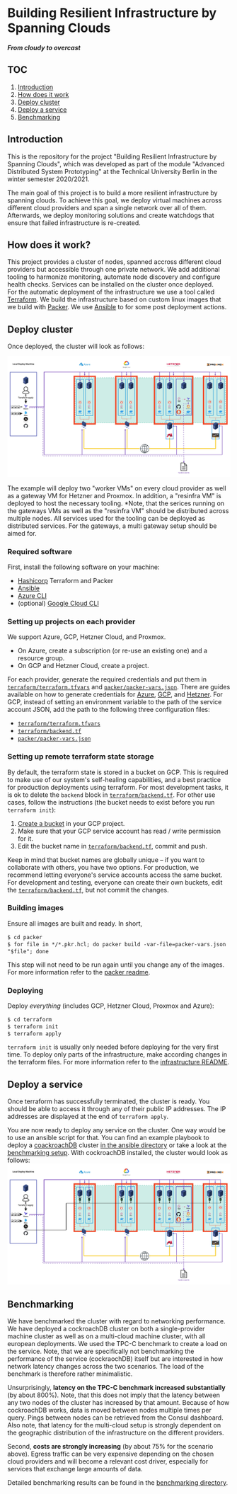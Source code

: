 # Building Resilient Infrastructure by Spanning Clouds
***From cloudy to overcast***

## TOC
1. [Introduction](#introduction)
2. [How does it work](#how-does-it-work)
3. [Deploy cluster](#deploy-cluster)
4. [Deploy a service](#deploy-a-service)
5. [Benchmarking](#benchmarking)

## Introduction
This is the repository for the project "Building Resilient Infrastructure by Spanning Clouds", which was developed as 
part of the module "Advanced Distributed System Prototyping" at the Technical University Berlin in the winter semester 
2020/2021.

The main goal of this project is to build a more resilient infrastructure by spanning clouds. To achieve this goal, we 
deploy virtual machines across different cloud providers and span a single network over all of them. Afterwards, we deploy monitoring 
solutions and create watchdogs that ensure that failed infrastructure is re-created.

## How does it work?

This project provides a cluster of nodes, spanned accross different cloud providers but accessible through one private network. We add additional tooling to harmonize monitoring, automate node discovery and configure health checks. Services can be installed on the cluster once deployed.  
For the automatic deployment of the infrastructure we use a tool called [Terraform](https://www.terraform.io/). We build the infrastructure based on custom linux images that we build with [Packer](https://www.packer.io/). We use [Ansible](https://www.ansible.com/) to for some post deployment actions.

## Deploy cluster
Once deployed, the cluster will look as follows:

![](.media/resinfra_overview.jpg)

The example will deploy two "worker VMs" on every cloud provider as well as a gateway VM for Hetzner and Proxmox. 
In addition, a "resinfra VM" is deployed to host the necessary tooling. *Note, that the serices running on the gateways 
VMs as well as the "resinfra VM" should be distributed across multiple nodes. 
All services used for the tooling can be deployed as distributed services. For the gateways, a multi gateway setup 
should be aimed for. 

### Required software

First, install the following software on your machine:

- [Hashicorp](https://www.hashicorp.com/) Terraform and Packer
- [Ansible](https://docs.ansible.com/ansible/2.5/installation_guide/intro_installation.html)
- [Azure CLI](https://docs.microsoft.com/en-us/cli/azure/install-azure-cli)
- (optional) [Google Cloud CLI](https://cloud.google.com/sdk/docs/quickstart)

### Setting up projects on each provider

We support Azure, GCP, Hetzner Cloud, and Proxmox. 

- On Azure, create a subscription (or re-use an existing one) and a resource group.
- On GCP and Hetzner Cloud, create a project.

For each provider, generate the required credentials and put them in 
[`terraform/terraform.tfvars`](terraform/terraform.tfvars) and [`packer/packer-vars.json`](packer/packer-vars.json). 
There are guides available on how to generate credentials for 
[Azure](https://registry.terraform.io/providers/hashicorp/azurerm/latest/docs/guides/azure_cli), 
[GCP](https://registry.terraform.io/providers/hashicorp/google/latest/docs/guides/getting_started#adding-credentials), and 
[Hetzner](https://docs.hetzner.cloud/). For GCP, instead of setting an environment variable to the path of the 
service account JSON, add the path to the following three configuration files:

- [`terraform/terraform.tfvars`](terraform/terraform.tfvars)
- [`terraform/backend.tf`](terraform/backend.tf)  
- [`packer/packer-vars.json`](packer/packer-vars.json)

### Setting up remote terraform state storage

By default, the terraform state is stored in a bucket on GCP. This is required to make use of our system's self-healing 
capabilities, and a best practice for production deployments using terraform. For most development tasks, it is ok to 
delete the `backend` block in [`terraform/backend.tf`](terraform/backend.tf). For other use cases, follow the 
instructions (the bucket needs to exist before you run `terraform init`):

1. [Create a bucket](https://console.cloud.google.com/storage/create-bucket) in your GCP project. 
2. Make sure that your GCP service account has read / write permission for it. 
3. Edit the bucket name in [`terraform/backend.tf`](terraform/backend.tf), commit and push.

Keep in mind that bucket names are globally unique – if you want to collaborate with others, you have two options. For 
production, we recommend letting everyone's service accounts access the same bucket. For development and testing, 
everyone can create their own buckets, edit the [`terraform/backend.tf`](terraform/backend.tf), but not commit the 
changes.

### Building images

Ensure all images are built and ready. In short,

```
$ cd packer
$ for file in */*.pkr.hcl; do packer build -var-file=packer-vars.json "$file"; done
```

This step will not need to be run again until you change any of the images. For more information refer to the [packer readme](packer/README.md).

### Deploying

Deploy _everything_ (includes GCP, Hetzner Cloud, Proxmox and Azure): 

```
$ cd terraform
$ terraform init
$ terraform apply
```

`terraform init` is usually only needed before deploying for the very first time. To deploy only parts of the infrastructure, make according changes in the terraform files. For more information refer to the 
[infrastructure README](terraform/README.md).

## Deploy a service 
Once terraform has successfully terminated, the cluster is ready. You should be able to 
access it through any of their public IP addresses. The IP addresses are displayed at the end of `terraform apply`.

You are now ready to deploy any service on the cluster. One way would be to use an ansible script for that. You can find 
an example playbook to deploy a [coackroachDB](https://www.cockroachlabs.com/) cluster [in the ansible directory](ansible)
or take a look at the [benchmarking setup](benchmarks/code). With cockroachDB installed, the cluster would look as follows:
![](.media/resinfra_with_cdb.jpg)

## Benchmarking
We have benchmarked the cluster with regard to networking performance. We have deployed a cockroachDB cluster on both 
a single-provider machine cluster as well as on a multi-cloud machine cluster, with all european deployments. We used the TPC-C benchmark to create a load
on the service. Note, that we are specifically not benchmarking the performance of the service (cockraochDB) itself but 
are interested in how network latency changes across the two scenarios. The load of the benchmark is therefore rather minimalistic.

Unsurprisingly, **latency on the TPC-C benchmark increased substantially** (by about 800%). Note, that this does not 
imply that the latency between any two nodes of the cluster has increased by that amount. Because of how cockroachDB works, 
data is moved between nodes multiple times per query. Pings between nodes can be retrieved from the Consul dashboard.
Also note, that latency for the multi-cloud setup is strongly dependent on the geographic distribution of the infrastructure on the different 
providers. 

Second, **costs are strongly increasing** (by about 75% for the scenario above). Egress traffic can be very expensive depending
on the chosen cloud providers and will become a relevant cost driver, especially for services that exchange large amounts of data.

Detailed benchmarking results can be found in the [benchmarking directory](benchmarks).
